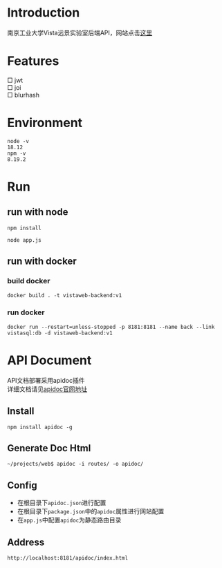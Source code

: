 # Introduction
南京工业大学Vista远景实验室后端API，网站点击[这里](https://www.vistalab.top/)

# Features
□ jwt  
□ joi  
□ blurhash  
# Environment
```
node -v
18.12
npm -v
8.19.2
```
# Run
## run with node
```
npm install
```
```
node app.js
```
## run with docker
### build docker
```
docker build . -t vistaweb-backend:v1
```
### run docker
```
docker run --restart=unless-stopped -p 8181:8181 --name back --link vistasql:db -d vistaweb-backend:v1
```  

# API Document
API文档部署采用apidoc插件  
详细文档请见[apidoc官网地址](https://apidocjs.com/)
## Install
```
npm install apidoc -g
```
## Generate Doc Html
```shell
~/projects/web$ apidoc -i routes/ -o apidoc/
```

## Config
- 在根目录下`apidoc.json`进行配置  
- 在根目录下`package.json`中的`apidoc`属性进行网站配置
- 在`app.js`中配置`apidoc`为静态路由目录

## Address
```
http://localhost:8181/apidoc/index.html
```